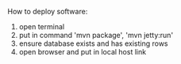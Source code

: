 How to deploy software:
1. open terminal
2. put in command 'mvn package', 'mvn jetty:run'
3. ensure database exists and has existing rows
4. open browser and put in local host link


